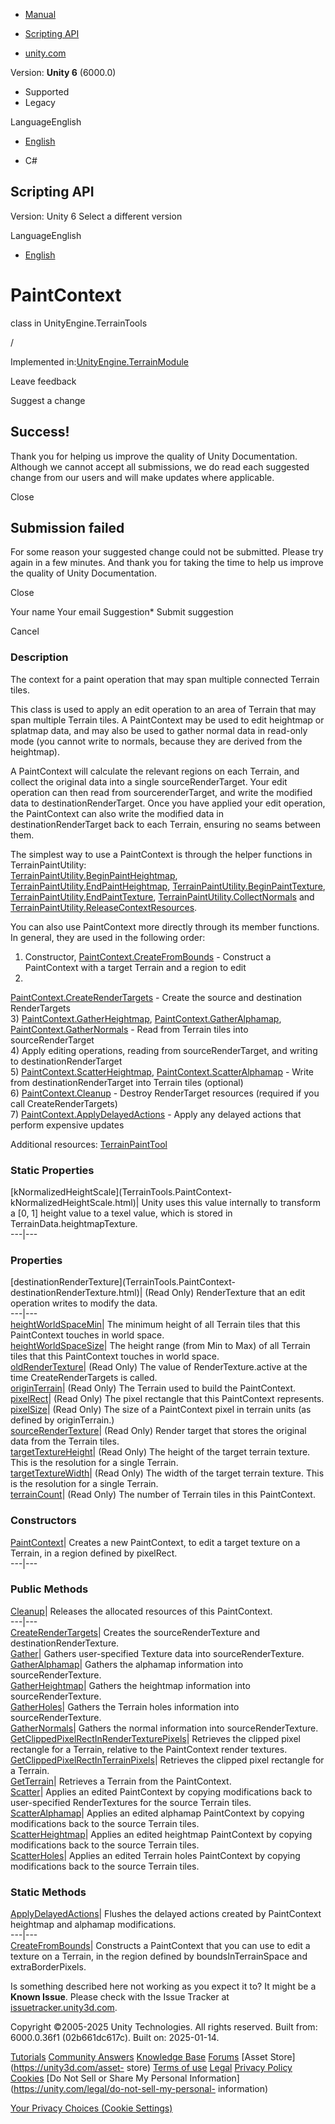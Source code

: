 [ ]()

  * [Manual](../Manual/index.html)
  * [Scripting API](../ScriptReference/index.html)

  * [unity.com](https://unity.com/)

Version: **Unity 6** (6000.0)

  * Supported
  * Legacy

LanguageEnglish

  * [English]()

  * C#

[ ](https://docs.unity3d.com)

## Scripting API

Version: Unity 6 Select a different version

LanguageEnglish

  * [English]()

# PaintContext

class in UnityEngine.TerrainTools

/

Implemented in:[UnityEngine.TerrainModule](UnityEngine.TerrainModule.html)

Leave feedback

Suggest a change

## Success!

Thank you for helping us improve the quality of Unity Documentation. Although
we cannot accept all submissions, we do read each suggested change from our
users and will make updates where applicable.

Close

## Submission failed

For some reason your suggested change could not be submitted. Please <a>try
again</a> in a few minutes. And thank you for taking the time to help us
improve the quality of Unity Documentation.

Close

Your name Your email Suggestion* Submit suggestion

Cancel

[ ]()

### Description

The context for a paint operation that may span multiple connected Terrain
tiles.

This class is used to apply an edit operation to an area of Terrain that may
span multiple Terrain tiles. A PaintContext may be used to edit heightmap or
splatmap data, and may also be used to gather normal data in read-only mode
(you cannot write to normals, because they are derived from the heightmap).  
  
A PaintContext will calculate the relevant regions on each Terrain, and
collect the original data into a single sourceRenderTarget. Your edit
operation can then read from sourcerenderTarget, and write the modified data
to destinationRenderTarget. Once you have applied your edit operation, the
PaintContext can also write the modified data in destinationRenderTarget back
to each Terrain, ensuring no seams between them.  
  
The simplest way to use a PaintContext is through the helper functions in
TerrainPaintUtility:  
[TerrainPaintUtility.BeginPaintHeightmap](TerrainTools.TerrainPaintUtility.BeginPaintHeightmap.html),
[TerrainPaintUtility.EndPaintHeightmap](TerrainTools.TerrainPaintUtility.EndPaintHeightmap.html),
[TerrainPaintUtility.BeginPaintTexture](TerrainTools.TerrainPaintUtility.BeginPaintTexture.html),
[TerrainPaintUtility.EndPaintTexture](TerrainTools.TerrainPaintUtility.EndPaintTexture.html),
[TerrainPaintUtility.CollectNormals](TerrainTools.TerrainPaintUtility.CollectNormals.html)
and
[TerrainPaintUtility.ReleaseContextResources](TerrainTools.TerrainPaintUtility.ReleaseContextResources.html).  
  
You can also use PaintContext more directly through its member functions. In
general, they are used in the following order:  
1) Constructor,
[PaintContext.CreateFromBounds](TerrainTools.PaintContext.CreateFromBounds.html)
\- Construct a PaintContext with a target Terrain and a region to edit  
2)
[PaintContext.CreateRenderTargets](TerrainTools.PaintContext.CreateRenderTargets.html)
\- Create the source and destination RenderTargets  
3)
[PaintContext.GatherHeightmap](TerrainTools.PaintContext.GatherHeightmap.html),
[PaintContext.GatherAlphamap](TerrainTools.PaintContext.GatherAlphamap.html),
[PaintContext.GatherNormals](TerrainTools.PaintContext.GatherNormals.html) \-
Read from Terrain tiles into sourceRenderTarget  
4) Apply editing operations, reading from sourceRenderTarget, and writing to
destinationRenderTarget  
5)
[PaintContext.ScatterHeightmap](TerrainTools.PaintContext.ScatterHeightmap.html),
[PaintContext.ScatterAlphamap](TerrainTools.PaintContext.ScatterAlphamap.html)
\- Write from destinationRenderTarget into Terrain tiles (optional)  
6) [PaintContext.Cleanup](TerrainTools.PaintContext.Cleanup.html) \- Destroy
RenderTarget resources (required if you call CreateRenderTargets)  
7)
[PaintContext.ApplyDelayedActions](TerrainTools.PaintContext.ApplyDelayedActions.html)
\- Apply any delayed actions that perform expensive updates  
  
  
Additional resources:
[TerrainPaintTool<T0>](TerrainTools.TerrainPaintTool_1.html)

### Static Properties

[kNormalizedHeightScale](TerrainTools.PaintContext-
kNormalizedHeightScale.html)| Unity uses this value internally to transform a
[0, 1] height value to a texel value, which is stored in
TerrainData.heightmapTexture.  
---|---  
  
### Properties

[destinationRenderTexture](TerrainTools.PaintContext-
destinationRenderTexture.html)| (Read Only) RenderTexture that an edit
operation writes to modify the data.  
---|---  
[heightWorldSpaceMin](TerrainTools.PaintContext-heightWorldSpaceMin.html)| The
minimum height of all Terrain tiles that this PaintContext touches in world
space.  
[heightWorldSpaceSize](TerrainTools.PaintContext-heightWorldSpaceSize.html)|
The height range (from Min to Max) of all Terrain tiles that this PaintContext
touches in world space.  
[oldRenderTexture](TerrainTools.PaintContext-oldRenderTexture.html)| (Read
Only) The value of RenderTexture.active at the time CreateRenderTargets is
called.  
[originTerrain](TerrainTools.PaintContext-originTerrain.html)| (Read Only) The
Terrain used to build the PaintContext.  
[pixelRect](TerrainTools.PaintContext-pixelRect.html)| (Read Only) The pixel
rectangle that this PaintContext represents.  
[pixelSize](TerrainTools.PaintContext-pixelSize.html)| (Read Only) The size of
a PaintContext pixel in terrain units (as defined by originTerrain.)  
[sourceRenderTexture](TerrainTools.PaintContext-sourceRenderTexture.html)|
(Read Only) Render target that stores the original data from the Terrain
tiles.  
[targetTextureHeight](TerrainTools.PaintContext-targetTextureHeight.html)|
(Read Only) The height of the target terrain texture. This is the resolution
for a single Terrain.  
[targetTextureWidth](TerrainTools.PaintContext-targetTextureWidth.html)| (Read
Only) The width of the target terrain texture. This is the resolution for a
single Terrain.  
[terrainCount](TerrainTools.PaintContext-terrainCount.html)| (Read Only) The
number of Terrain tiles in this PaintContext.  
  
### Constructors

[PaintContext](TerrainTools.PaintContext-ctor.html)| Creates a new
PaintContext, to edit a target texture on a Terrain, in a region defined by
pixelRect.  
---|---  
  
### Public Methods

[Cleanup](TerrainTools.PaintContext.Cleanup.html)| Releases the allocated
resources of this PaintContext.  
---|---  
[CreateRenderTargets](TerrainTools.PaintContext.CreateRenderTargets.html)|
Creates the sourceRenderTexture and destinationRenderTexture.  
[Gather](TerrainTools.PaintContext.Gather.html)| Gathers user-specified
Texture data into sourceRenderTexture.  
[GatherAlphamap](TerrainTools.PaintContext.GatherAlphamap.html)| Gathers the
alphamap information into sourceRenderTexture.  
[GatherHeightmap](TerrainTools.PaintContext.GatherHeightmap.html)| Gathers the
heightmap information into sourceRenderTexture.  
[GatherHoles](TerrainTools.PaintContext.GatherHoles.html)| Gathers the Terrain
holes information into sourceRenderTexture.  
[GatherNormals](TerrainTools.PaintContext.GatherNormals.html)| Gathers the
normal information into sourceRenderTexture.  
[GetClippedPixelRectInRenderTexturePixels](TerrainTools.PaintContext.GetClippedPixelRectInRenderTexturePixels.html)|
Retrieves the clipped pixel rectangle for a Terrain, relative to the
PaintContext render textures.  
[GetClippedPixelRectInTerrainPixels](TerrainTools.PaintContext.GetClippedPixelRectInTerrainPixels.html)|
Retrieves the clipped pixel rectangle for a Terrain.  
[GetTerrain](TerrainTools.PaintContext.GetTerrain.html)| Retrieves a Terrain
from the PaintContext.  
[Scatter](TerrainTools.PaintContext.Scatter.html)| Applies an edited
PaintContext by copying modifications back to user-specified RenderTextures
for the source Terrain tiles.  
[ScatterAlphamap](TerrainTools.PaintContext.ScatterAlphamap.html)| Applies an
edited alphamap PaintContext by copying modifications back to the source
Terrain tiles.  
[ScatterHeightmap](TerrainTools.PaintContext.ScatterHeightmap.html)| Applies
an edited heightmap PaintContext by copying modifications back to the source
Terrain tiles.  
[ScatterHoles](TerrainTools.PaintContext.ScatterHoles.html)| Applies an edited
Terrain holes PaintContext by copying modifications back to the source Terrain
tiles.  
  
### Static Methods

[ApplyDelayedActions](TerrainTools.PaintContext.ApplyDelayedActions.html)|
Flushes the delayed actions created by PaintContext heightmap and alphamap
modifications.  
---|---  
[CreateFromBounds](TerrainTools.PaintContext.CreateFromBounds.html)|
Constructs a PaintContext that you can use to edit a texture on a Terrain, in
the region defined by boundsInTerrainSpace and extraBorderPixels.  
  
Is something described here not working as you expect it to? It might be a
**Known Issue**. Please check with the Issue Tracker at
[issuetracker.unity3d.com](https://issuetracker.unity3d.com).

Copyright ©2005-2025 Unity Technologies. All rights reserved. Built from:
6000.0.36f1 (02b661dc617c). Built on: 2025-01-14.

[Tutorials](https://unity3d.com/learn) [Community
Answers](https://answers.unity3d.com) [Knowledge
Base](https://support.unity3d.com/hc/en-us)
[Forums](https://forum.unity3d.com) [Asset Store](https://unity3d.com/asset-
store) [Terms of use](https://docs.unity3d.com/Manual/TermsOfUse.html)
[Legal](https://unity.com/legal) [Privacy
Policy](https://unity.com/legal/privacy-policy)
[Cookies](https://unity.com/legal/cookie-policy) [Do Not Sell or Share My
Personal Information](https://unity.com/legal/do-not-sell-my-personal-
information)

[Your Privacy Choices (Cookie Settings)](javascript:void\(0\);)

